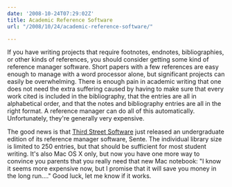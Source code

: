 ```yaml
---
date: '2008-10-24T07:29:02Z'
title: Academic Reference Software
url: "/2008/10/24/academic-reference-software/"

---
```

<p>If you have writing projects that require footnotes, endnotes, bibliographies, or other kinds of references, you should consider getting some kind of reference manager software. Short papers with a few references are easy enough to manage with a word processor alone, but significant projects can easily be overwhelming. There is enough pain in academic writing that one does not need the extra suffering caused by having to make sure that every work cited is included in the bibliography, that the entries are all in alphabetical order, and that the notes and bibliography entries are all in the right format. A reference manager can do all of this automatically. Unfortunately, they're generally very expensive.</p>
<p>The good news is that <a href="http://www.thirdstreetsoftware.com/site/introduction.html" title="The Academic Reference Manager for Mac OS X">Third Street Software</a> just released an undergraduate edition of its reference manager software, Sente. The individual library size is limited to 250 entries, but that should be sufficient for most student writing. It's also Mac OS X only, but now you have one more way to convince you parents that you really need that new Mac notebook: "I know it seems more expensive now, but I promise that it will save you money in the long run...." Good luck, let me know if it works.</p>
